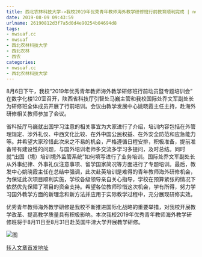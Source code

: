 ```yaml
---
title: 西北农林科技大学->我校2019年优秀青年教师海外教学研修班行前教育顺利完成 | nwsuaf.cc
date: 2019-08-09 09:43:59
urlname: 26190812d3f7a5d0d4e90254b04694d8
tags: 
- nwsuaf.cc
- nwsuaf
- 西北农林科技大学
- 西北农林
- 西农
categories:
- nwsuaf.cc
- 西北农林科技大学
---
```



8月6日下午，我校“2019年优秀青年教师海外教学研修班行前动员暨专题培训会” 在数字化楼120室召开，陕西省科技厅引智处马巍主管和我校国际处乔文军副处长为研修班全体成员开展了行前培训。会议由教学发展中心姚晓霞主任主持，赴海外研修相关教师参加了会议。

省科技厅马巍就出国学习注意的相关事宜为大家进行了介绍，培训内容包括在外管理规定、涉外礼仪、中西文化比较、在外中国公民权益、在外安全防范和应急能力等。并希望大家珍惜此次来之不易的机会，严格遵循日程安排，积极准备，提前准备带有建设性的问题，与国外培训老师多交流多学习多提问，及时总结。同时就“出国（境）培训境外监管系统”如何填写进行了业务培训。国际处乔文军副处长从外事纪律、外事礼仪注意事项、留学国家简况等方面进行了专题培训。最后，教发中心姚晓霞主任在总结中强调，此次赴英培训是难得的青年教师海外研修机会，为保证此次项目顺利实施，学校各级领导亲自关心指导，学校在预算紧张的情况下依然优先保障了项目的资金支持。希望各位教师珍惜这次机会，学有所得，努力学习国外教学方面的新理念和新方法并应用于实际教学过程中，充分展现研修实效。

优秀青年教师海外教学研修是我校不断推进国际化战略的重要举措，对我校开展教学改革、提高教学质量具有积极影响。本次我校2019年优秀青年教师海外教学研修班将于8月11日至8月31日赴英国牛津大学开展教学研修。



![图](https://news.nwsuaf.edu.cn/images/content/2019-08/20190807172109967720.jpg)

[转入文章首发地址](https://news.nwsuaf.edu.cn/xnxw/91278.htm)